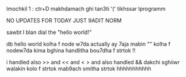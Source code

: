 
lmochkil 1 : ctr+D makhdamach ghi tan3ti '(' tikhssar lprogramm<br>

NO UPDATES FOR TODAY JUST 9ADIT NORM 

sawbt l blan dial the "hello world!"

db hello world kolha f node w7da 
actually ay 7aja mabin "" kolha f nodew7da kima bghina
handlitha bou7dha f strtok !!

i handled also >> and << and < >
and also handled && 
dakchi sghiiwr walakin kolo f strtok
mab9ach smitha strtok hhhhhhhhhhh
